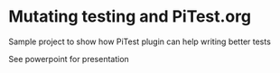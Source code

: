 # Mutating testing and PiTest.org

Sample project to show how PiTest plugin can help writing better tests

See powerpoint for presentation
